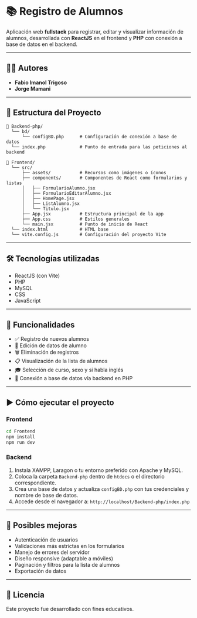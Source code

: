 
# 📚 Registro de Alumnos

Aplicación web **fullstack** para registrar, editar y visualizar información de alumnos, desarrollada con **ReactJS** en el frontend y **PHP** con conexión a base de datos en el backend.

---

## 👨‍💻 Autores

- **Fabio Imanol Trigoso**
- **Jorge Mamani**

---

## 🧱 Estructura del Proyecto

```
📁 Backend-php/
  └── bd/
      └── configBD.php      # Configuración de conexión a base de datos
  └── index.php             # Punto de entrada para las peticiones al backend

📁 Frontend/
  └── src/
      ├── assets/           # Recursos como imágenes o íconos
      ├── components/       # Componentes de React como formularios y listas
      │   ├── FormularioAlumno.jsx
      │   ├── FormularioEditarAlumno.jsx
      │   ├── HomePage.jsx
      │   ├── ListAlumno.jsx
      │   └── Titulo.jsx
      ├── App.jsx           # Estructura principal de la app
      ├── App.css           # Estilos generales
      └── main.jsx          # Punto de inicio de React
  └── index.html            # HTML base
  └── vite.config.js        # Configuración del proyecto Vite
```

---

## 🛠️ Tecnologías utilizadas

- ReactJS (con Vite)
- PHP
- MySQL 
- CSS
- JavaScript 

---

## 🚀 Funcionalidades

- ✅ Registro de nuevos alumnos
- 📝 Edición de datos de alumno
- 🗑️ Eliminación de registros
- 📋 Visualización de la lista de alumnos
- 🎓 Selección de curso, sexo y si habla inglés
- 🔗 Conexión a base de datos vía backend en PHP

---

## ▶️ Cómo ejecutar el proyecto

### Frontend

```bash
cd Frontend
npm install
npm run dev
```

### Backend

1. Instala XAMPP, Laragon o tu entorno preferido con Apache y MySQL.
2. Coloca la carpeta `Backend-php` dentro de `htdocs` o el directorio correspondiente.
3. Crea una base de datos y actualiza `configBD.php` con tus credenciales y nombre de base de datos.
4. Accede desde el navegador a: `http://localhost/Backend-php/index.php`

---


## 🔧 Posibles mejoras

- Autenticación de usuarios
- Validaciones más estrictas en los formularios
- Manejo de errores del servidor
- Diseño responsive (adaptable a móviles)
- Paginación y filtros para la lista de alumnos
- Exportación de datos

---

## 📄 Licencia

Este proyecto fue desarrollado con fines educativos.


